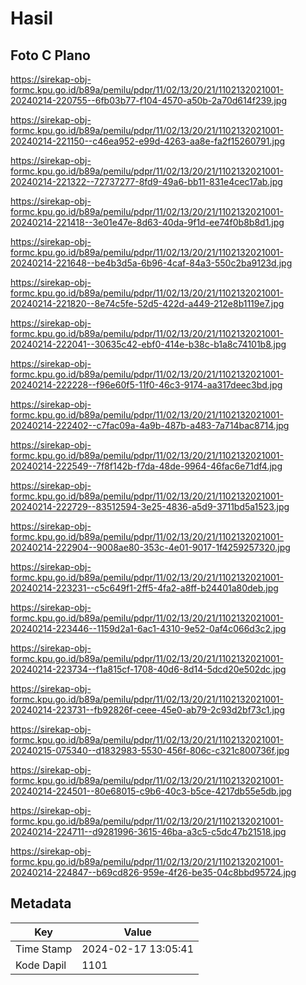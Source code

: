 # Hasil

## Foto C Plano

https://sirekap-obj-formc.kpu.go.id/b89a/pemilu/pdpr/11/02/13/20/21/1102132021001-20240214-220755--6fb03b77-f104-4570-a50b-2a70d614f239.jpg

https://sirekap-obj-formc.kpu.go.id/b89a/pemilu/pdpr/11/02/13/20/21/1102132021001-20240214-221150--c46ea952-e99d-4263-aa8e-fa2f15260791.jpg

https://sirekap-obj-formc.kpu.go.id/b89a/pemilu/pdpr/11/02/13/20/21/1102132021001-20240214-221322--72737277-8fd9-49a6-bb11-831e4cec17ab.jpg

https://sirekap-obj-formc.kpu.go.id/b89a/pemilu/pdpr/11/02/13/20/21/1102132021001-20240214-221418--3e01e47e-8d63-40da-9f1d-ee74f0b8b8d1.jpg

https://sirekap-obj-formc.kpu.go.id/b89a/pemilu/pdpr/11/02/13/20/21/1102132021001-20240214-221648--be4b3d5a-6b96-4caf-84a3-550c2ba9123d.jpg

https://sirekap-obj-formc.kpu.go.id/b89a/pemilu/pdpr/11/02/13/20/21/1102132021001-20240214-221820--8e74c5fe-52d5-422d-a449-212e8b1119e7.jpg

https://sirekap-obj-formc.kpu.go.id/b89a/pemilu/pdpr/11/02/13/20/21/1102132021001-20240214-222041--30635c42-ebf0-414e-b38c-b1a8c74101b8.jpg

https://sirekap-obj-formc.kpu.go.id/b89a/pemilu/pdpr/11/02/13/20/21/1102132021001-20240214-222228--f96e60f5-11f0-46c3-9174-aa317deec3bd.jpg

https://sirekap-obj-formc.kpu.go.id/b89a/pemilu/pdpr/11/02/13/20/21/1102132021001-20240214-222402--c7fac09a-4a9b-487b-a483-7a714bac8714.jpg

https://sirekap-obj-formc.kpu.go.id/b89a/pemilu/pdpr/11/02/13/20/21/1102132021001-20240214-222549--7f8f142b-f7da-48de-9964-46fac6e71df4.jpg

https://sirekap-obj-formc.kpu.go.id/b89a/pemilu/pdpr/11/02/13/20/21/1102132021001-20240214-222729--83512594-3e25-4836-a5d9-3711bd5a1523.jpg

https://sirekap-obj-formc.kpu.go.id/b89a/pemilu/pdpr/11/02/13/20/21/1102132021001-20240214-222904--9008ae80-353c-4e01-9017-1f4259257320.jpg

https://sirekap-obj-formc.kpu.go.id/b89a/pemilu/pdpr/11/02/13/20/21/1102132021001-20240214-223231--c5c649f1-2ff5-4fa2-a8ff-b24401a80deb.jpg

https://sirekap-obj-formc.kpu.go.id/b89a/pemilu/pdpr/11/02/13/20/21/1102132021001-20240214-223446--1159d2a1-6ac1-4310-9e52-0af4c066d3c2.jpg

https://sirekap-obj-formc.kpu.go.id/b89a/pemilu/pdpr/11/02/13/20/21/1102132021001-20240214-223734--f1a815cf-1708-40d6-8d14-5dcd20e502dc.jpg

https://sirekap-obj-formc.kpu.go.id/b89a/pemilu/pdpr/11/02/13/20/21/1102132021001-20240214-223731--fb92826f-ceee-45e0-ab79-2c93d2bf73c1.jpg

https://sirekap-obj-formc.kpu.go.id/b89a/pemilu/pdpr/11/02/13/20/21/1102132021001-20240215-075340--d1832983-5530-456f-806c-c321c800736f.jpg

https://sirekap-obj-formc.kpu.go.id/b89a/pemilu/pdpr/11/02/13/20/21/1102132021001-20240214-224501--80e68015-c9b6-40c3-b5ce-4217db55e5db.jpg

https://sirekap-obj-formc.kpu.go.id/b89a/pemilu/pdpr/11/02/13/20/21/1102132021001-20240214-224711--d9281996-3615-46ba-a3c5-c5dc47b21518.jpg

https://sirekap-obj-formc.kpu.go.id/b89a/pemilu/pdpr/11/02/13/20/21/1102132021001-20240214-224847--b69cd826-959e-4f26-be35-04c8bbd95724.jpg


## Metadata

| Key        | Value               |
| ---------- | ------------------- |
| Time Stamp | 2024-02-17 13:05:41 |
| Kode Dapil | 1101                |



